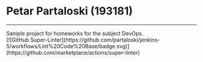 <h1>Petar Partaloski (193181)</h1>
<hr>
Sample project for homeworks for the subject DevOps. <br>
[![GitHub Super-Linter](https://github.com/partaloski/jenkins-5/workflows/Lint%20Code%20Base/badge.svg)](https://github.com/marketplace/actions/super-linter)
